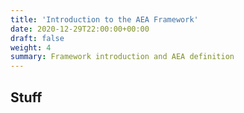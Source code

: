 ```yaml
---
title: 'Introduction to the AEA Framework'
date: 2020-12-29T22:00:00+00:00
draft: false
weight: 4
summary: Framework introduction and AEA definition
---
```


## Stuff